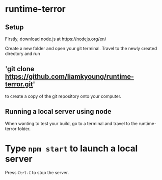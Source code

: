 # runtime-terror

## Setup
Firstly, download node.js at https://nodejs.org/en/

Create a new folder and open your git terminal. Travel to the newly created directory and run
## 'git clone https://github.com/liamkyoung/runtime-terror.git'
to create a copy of the git repository onto your computer.

## Running a local server using node

When wanting to test your build, go to a terminal and travel to the runtime-terror folder.

# Type `npm start` to launch a local server

Press `Ctrl-C` to stop the server.

